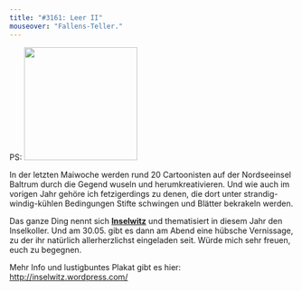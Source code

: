 ```yaml
---
title: "#3161: Leer II"
mouseover: "Fallens-Teller."
---
```


PS:
<a href="http://inselwitz.wordpress.com/"><img src="http://inselwitz.files.wordpress.com/2014/05/inselkoller-plakat-fb.jpg?w=640&h=920" width="200"> </a>

In der letzten Maiwoche werden rund 20 Cartoonisten auf der Nordseeinsel Baltrum durch die Gegend wuseln und herumkreativieren. Und wie auch im vorigen Jahr gehöre ich fetzigerdings zu denen, die dort unter strandig-windig-kühlen Bedingungen Stifte schwingen und Blätter bekrakeln werden. 


Das ganze Ding nennt sich <a href="http://inselwitz.wordpress.com/"><strong>Inselwitz</strong></a> und thematisiert in diesem Jahr den Inselkoller.
Und am 30.05. gibt es dann am Abend eine hübsche Vernissage, zu der ihr natürlich allerherzlichst eingeladen seit. Würde mich sehr freuen, euch zu begegnen.

Mehr Info und lustigbuntes Plakat gibt es hier: 
<a href="http://inselwitz.wordpress.com/">http://inselwitz.wordpress.com/</a>

